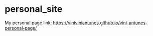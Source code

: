 # personal_site
My personal page
link: https://viniviniantunes.github.io/vini-antunes-personal-page/
